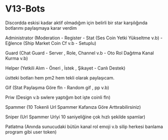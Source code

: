 # V13-Bots
Discordda eskisi kadar aktif olmadığım için belirli bir star karşılığında botlarımı paylaşmaya karar verdim 

Administrator (Moderation - Register - Stat (Ses Coin Yetki Yükseltme v.b) - Eğlence (Ship Market Coin Cf v.b - Setuplu) 

Guard (Chat Guard - Server , Role, Channel v.b - Oto Rol Dağıtma Kanal Kurma v.b)

Helper (Yetkili Alım - Öneri , İstek , Şikayet - Canlı Destek)

üstteki botları hem pm2 hem tekli olarak paylaşıcam.

Gif (Stat Paylaşıma Göre fln - Random gif , pp v.b)

Priw (Design v.b swlere yaptığım bot işte coinli fln)

Spammer (10 Tokenli Url Spammer Kafanıza Göre Arttırabilirsiniz)

Sniper (Url Spammer Urlyi 10 saniyeliğine çok hızlı şekilde spamlar)

Patlatma (Anında sunucudaki bütün kanal rol emoji v.b silip herkesi banlama program gibi user token)
